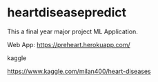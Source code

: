 # heartdiseasepredict

This a final year major project ML Application.

Web App: https://preheart.herokuapp.com/

kaggle

https://www.kaggle.com/milan400/heart-diseases
